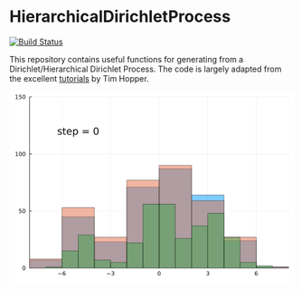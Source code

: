 # HierarchicalDirichletProcess

[![Build Status](https://travis-ci.com/tachukao/HierarchicalDirichletProcess.jl.svg?branch=main)](https://travis-ci.com/tachukao/HierarchicalDirichletProcess.jl)

This repository contains useful functions for generating from a Dirichlet/Hierarchical Dirichlet Process. 
The code is largely adapted from the excellent [tutorials](https://dp.tdhopper.com/) by Tim Hopper.


![Gibbs Mixture](assets/mixture_gibbs.gif)
